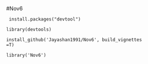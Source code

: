#Nov6

<code> install.packages("devtool")</code>

<code>library(devtools)</code>

<code>install_github('Jayashan1991/Nov6', build_vignettes =T)</code>

<code>library('Nov6')</code>
